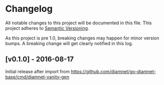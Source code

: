 # Changelog

All notable changes to this project will be documented in this
file.  This project adheres to [Semantic Versioning](http://semver.org/).

As this project is pre 1.0, breaking changes may happen for minor version
bumps.  A breaking change will get clearly notified in this log.

## [v0.1.0] - 2016-08-17

Initial release after import from https://github.com/diamnet/go-diamnet-base/cmd/diamnet-vanity-gen

[Unreleased]: https://github.com/diamnet/go/compare/diamnet-vanity-gen-v0.1.0...master
